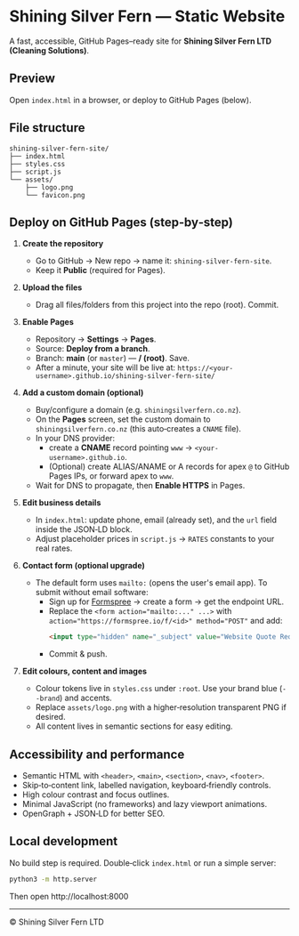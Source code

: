 
# Shining Silver Fern — Static Website

A fast, accessible, GitHub Pages–ready site for **Shining Silver Fern LTD (Cleaning Solutions)**.

## Preview
Open `index.html` in a browser, or deploy to GitHub Pages (below).

## File structure
```
shining-silver-fern-site/
├── index.html
├── styles.css
├── script.js
└── assets/
    ├── logo.png
    └── favicon.png
```

## Deploy on GitHub Pages (step‑by‑step)
1. **Create the repository**
   - Go to GitHub → New repo → name it: `shining-silver-fern-site`.
   - Keep it **Public** (required for Pages).

2. **Upload the files**
   - Drag all files/folders from this project into the repo (root). Commit.

3. **Enable Pages**
   - Repository → **Settings** → **Pages**.
   - Source: **Deploy from a branch**.
   - Branch: **main** (or `master`) — **/ (root)**. Save.
   - After a minute, your site will be live at:
     `https://<your-username>.github.io/shining-silver-fern-site/`

4. **Add a custom domain (optional)**
   - Buy/configure a domain (e.g. `shiningsilverfern.co.nz`).
   - On the **Pages** screen, set the custom domain to `shiningsilverfern.co.nz` (this auto‑creates a `CNAME` file).
   - In your DNS provider:
     - create a **CNAME** record pointing `www` → `<your-username>.github.io`.
     - (Optional) create ALIAS/ANAME or A records for apex `@` to GitHub Pages IPs, or forward apex to `www`.
   - Wait for DNS to propagate, then **Enable HTTPS** in Pages.

5. **Edit business details**
   - In `index.html`: update phone, email (already set), and the `url` field inside the JSON‑LD block.
   - Adjust placeholder prices in `script.js` → `RATES` constants to your real rates.

6. **Contact form (optional upgrade)**
   - The default form uses `mailto:` (opens the user's email app). To submit without email software:
     - Sign up for [Formspree](https://formspree.io) → create a form → get the endpoint URL.
     - Replace the `<form action="mailto:..." ...>` with `action="https://formspree.io/f/<id>" method="POST"` and add:
       ```html
       <input type="hidden" name="_subject" value="Website Quote Request">
       ```
     - Commit & push.

7. **Edit colours, content and images**
   - Colour tokens live in `styles.css` under `:root`. Use your brand blue (`--brand`) and accents.
   - Replace `assets/logo.png` with a higher‑resolution transparent PNG if desired.
   - All content lives in semantic sections for easy editing.

## Accessibility and performance
- Semantic HTML with `<header>`, `<main>`, `<section>`, `<nav>`, `<footer>`.
- Skip‑to‑content link, labelled navigation, keyboard‑friendly controls.
- High colour contrast and focus outlines.
- Minimal JavaScript (no frameworks) and lazy viewport animations.
- OpenGraph + JSON‑LD for better SEO.

## Local development
No build step is required. Double‑click `index.html` or run a simple server:
```bash
python3 -m http.server
```
Then open http://localhost:8000

---
© Shining Silver Fern LTD
